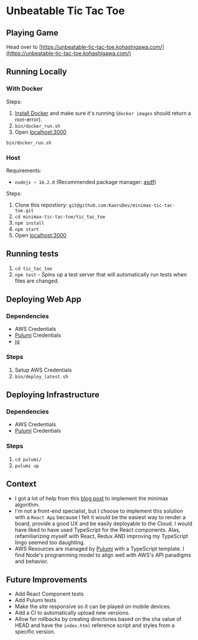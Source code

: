 # Unbeatable Tic Tac Toe

## Playing Game
Head over to [https://unbeatable-tic-tac-toe.kohashigawa.com/](https://unbeatable-tic-tac-toe.kohashigawa.com/)

## Running Locally

### With Docker

Steps:
1. [Install Docker](https://www.docker.com/products/docker-desktop) and make sure it's running (`docker images` should return a non-error).
2. `bin/docker_run.sh`
3. Open [localhost:3000](localhost:3000)

```
bin/docker_run.sh
```

### Host
Requirements:
* `nodejs ~ 16.2.0` (Recommended package manager: [asdf](https://github.com/asdf-vm/asdf-nodejs))

Steps:
1. Clone this repostiory: `git@github.com:KaoruDev/minimax-tic-tac-toe.git`
2. `cd minimax-tic-tac-toe/tic_tac_toe`
3. `npm install`
4. `npm start`
5. Open [localhost:3000](localhost:3000)

## Running tests
1. `cd tic_tac_toe`
2. `npm test` - Spins up a test server that will automatically run tests when files are changed.

## Deploying Web App
### Dependencies
* AWS Credentials 
* [Pulumi](pulumi.com) Credentials
* [jq](https://stedolan.github.io/jq/)

### Steps
1. Setup AWS Credentials
2. `bin/deploy_latest.sh`

## Deploying Infrastructure
### Dependencies
* AWS Credentials
* [Pulumi](pulumi.com) Credentials

### Steps
1. `cd pulumi/`
2. `pulumi up`

## Context
* I got a lot of help from this [blog post](https://www.neverstopbuilding.com/blog/minimax) to implement the minimax
  algorithm.
* I'm not a front-end specialist, but I choose to implement this solution with a `React App` because I felt it would
  be the easiest way to render a board, provide a good UX and be easily deployable to the Cloud. I would have liked to
  have used TypeScript for the React components. Alas, refamiliarizing myself with React, Redux AND improving my 
  TypeScript lingo seemed too daughting.
* AWS Resources are managed by [Pulumi](pulumi.com) with a TypeScript template. I find Node's programming model to align
  well with AWS's API paradigms and behavior.


## Future Improvements

* Add React Component tests
* Add Pulumi tests
* Make the site responsive so it can be played on mobile devices.
* Add a CI to automatically upload new versions.
* Allow for rollbacks by creating directories based on the sha value of HEAD and have the `index.html` 
  reference script and styles from a specific version.
